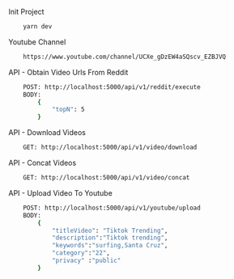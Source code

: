 Init Project
```sh
    yarn dev
```
Youtube Channel
```sh
    https://www.youtube.com/channel/UCXe_gDzEW4aSQscv_EZBJVQ
```

API - Obtain Video Urls From Reddit
```sh
    POST: http://localhost:5000/api/v1/reddit/execute
    BODY:
        {
	        "topN": 5
        }
```
API - Download Videos
```sh
    GET: http://localhost:5000/api/v1/video/download
```

API - Concat Videos
```sh
    GET: http://localhost:5000/api/v1/video/concat
```

API - Upload Video To Youtube
```sh
    POST: http://localhost:5000/api/v1/youtube/upload
    BODY: 
        {
            "titleVideo": "Tiktok Trending",
            "description":"Tiktok trending",
            "keywords":"surfing,Santa Cruz",
            "category":"22",
            "privacy" :"public"
        }
```
